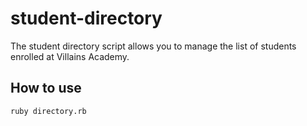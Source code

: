 # student-directory

The student directory script allows you to manage the list of students enrolled at Villains Academy.

## How to use ##
``` shell 
ruby directory.rb
```

